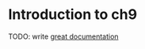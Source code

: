 # Introduction to ch9

TODO: write [great documentation](http://jacobian.org/writing/what-to-write/)
